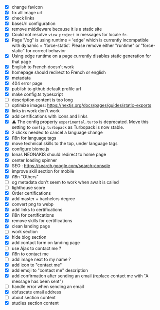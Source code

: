 
- [x] change favicon
- [x] fix all image url
- [x] check links
- [x] baseUrl configuration
- [x] remove middleware because it is a static site
- [x] Could not resolve `view project` in messages for locale `fr`.
- [x] Page "/og" is using runtime = 'edge' which is currently incompatible with dynamic = 'force-static'. Please remove either "runtime" or "force-static" for correct behavior
- [x] Using edge runtime on a page currently disables static generation for that page
- [x] English to French doesn't work
- [x] homepage should redirect to French or english
- [x] metadata
- [x] 404 error page
- [x] publish to github default profile url
- [x] make config.ts typescript
- [ ] description content is too long
- [ ] optimize images: https://nextjs.org/docs/pages/guides/static-exports
- [x] links in work don't work
- [x] add certifications with icons and links
- [x] ⚠ The config property `experimental.turbo` is deprecated. Move this setting to `config.turbopack` as Turbopack is now stable.
- [x] 2 clicks needed to cancel a language change
- [x] i18n for language tags
- [x] move technical skills to the top, under language tags
- [x] configure biome.js
- [x] Ionas NEONAKIS should redirect to home page
- [x] center loading spinner 
- [x] SEO : https://search.google.com/search-console
- [x] improve skill section for mobile
- [x] i18n "Others"
- [ ] og metadata don't seem to work when await is called
- [ ] lighthouse score
- [x] Order certifications
- [x] add master + bachelors degree
- [x] convert png to webp
- [x] add links to certifications
- [x] i18n for certifications
- [x] remove skills for certifications
- [x] clean landing page
- [ ] work section
- [x] hide blog section
- [x] add contact form on landing page
- [ ] use Ajax to contact me ?
- [x] i18n to contact me
- [ ] add image next to my name ?
- [x] add icon to "contact me"
- [x] add emoji to "contact me" description
- [x] add confirmation after sending an email (replace contact me with "A message has been sent")
- [ ] handle error when sending an email
- [x] obfuscate email address
- [ ] about section content
- [x] studies section content
